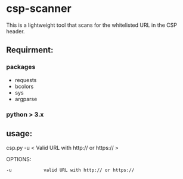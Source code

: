 # csp-scanner


This is a lightweight tool that scans for the whitelisted URL in the CSP header.

## Requirment:


### packages 

- requests
- bcolors
- sys
- argparse

### python > 3.x 

## usage: 

csp.py  -u < Valid URL with http:// or https:// >

OPTIONS: 

```
-u            valid URL with http:// or https://
  		
```
